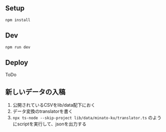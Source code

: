 ## Setup
```
npm install
```

## Dev
```
npm run dev
```

## Deploy
ToDo

## 新しいデータの入稿
1. 公開されているCSVをlib/data配下におく
2. データ変換のtranslatorを書く
3. `npx ts-node --skip-project lib/data/minato-ku/translator.ts` のようにscriptを実行して、jsonを出力する